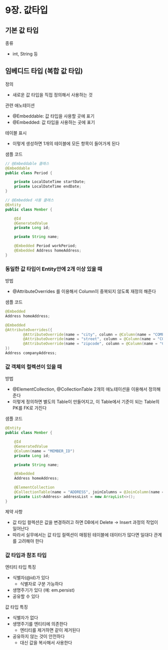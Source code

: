 # 9장. 값타입

## 기본 값 타입
종류
- int, String 등

## 임베디드 타입 (복합 값 타입)
정의
- 새로운 값 타입을 직접 정의해서 사용하는 것

관련 애노테이션
- @Embeddable: 값 타입을 사용할 곳에 표기
- @Embedded: 값 타입을 사용하는 곳에 표기

테이블 표시
- 이렇게 생성하면 1개의 테이블에 모든 항목이 들어가게 된다

샘플 코드
~~~java
// @Embeddable 클래스
@Embeddable
public class Period {

    private LocalDateTime startDate;
    private LocalDateTime endDate;
}

// @Embedded 사용 클래스
@Entity
public class Member {

    @Id
    @GeneratedValue
    private Long id;

    private String name;

    @Embedded Period workPeriod;
    @Embedded Address homeAddress;
}
~~~

### 동일한 값 타입이 Entity안에 2개 이상 있을 때
방법
- @AttributeOverrides 를 이용해서 Column이 중복되지 않도록 재정의 해준다

샘플 코드
~~~java
@Embedded
Address homeAddress;

@Embedded
@AttributeOverrides({
        @AttributeOverride(name = "city", column = @Column(name = "COMPANY_CITY")),
        @AttributeOverride(name = "street", column = @Column(name = "COMPANY_STREET")),
        @AttributeOverride(name = "zipcode", column = @Column(name = "COMPANY_ZIPCODE"))
})
Address companyAddress;
~~~

### 값 객체의 컬렉션이 있을 때
방법
- @ElementCollection, @CollectionTable 2개의 애노테이션을 이용해서 정의해준다
- 이렇게 정의하면 별도의 Table이 만들어지고, 이 Table에서 기준이 되는 Table의 PK를 FK로 가진다

샘플 코드
~~~java
@Entity
public class Member {

    @Id
    @GeneratedValue
    @Column(name = "MEMBER_ID")
    private Long id;

    private String name;

    @Embedded
    Address homeAddress;

    @ElementCollection
    @CollectionTable(name = "ADDRESS", joinColumns = @JoinColumn(name = "MEMBER_ID"))
    private List<Address> addressList = new ArrayList<>();
}
~~~

제약 사항
- 값 타입 컬렉션은 값을 변경하려고 하면 DB에서 Delete -> Insert 과정의 작업이 일어난다
- 따라서 실무에서는 값 타입 컬렉션이 매핑된 테이블에 데이터가 많다면 일대다 관계를 고려해야 한다

### 값 타입과 참조 타입
엔티티 타입 특징
- 식별자(@id)가 있다
   - 식별자로 구분 가능하다
- 생명주기가 있다 (예: em.persist)
- 공유할 수 있다

값 타입 특징
- 식별자가 없다
- 생명주기를 엔티티에 의존한다
   - 엔티티를 제거하면 같이 제거된다
- 공유하지 않는 것이 안전하다
   - 대신 값을 복사해서 사용한다